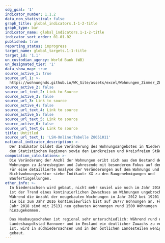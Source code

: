 ```yaml
---
sdg_goal: '1'
indicator_number: 1.1.2
data_non_statistical: false
graph_title: global_indicators.1-1-2-title
graph_type: bar
indicator_name: global_indicators.1-1-2-title
indicator_sort_order: 01-01-02
published: true
reporting_status: inprogress
target_name: global_targets.1-1-title
target_id: '1.1'
un_custodian_agency: World Bank (WB)
un_designated_tier: '1'
data_show_map: true
source_active_1: true
source_url_1: >-
  https://wohnungnds.github.io/WK_Site/assets/excel/Wohnungen_Zimmer_Z8051011.xlsx
source_active_2: false
source_url_text_2: Link to Source
source_active_3: false
source_url_3: Link to source
source_active_4: false
source_url_text_4: Link to source
source_active_5: false
source_url_text_5: Link to source
source_active_6: false
source_url_text_6: Link to source
title: Untitled
source_url_text_1: 'LSN-Online:Tabelle Z8051011'
national_indicator_description: >-
  Der Indikator bildet die Veränderung des Wohnungsangebotes in Niedersachsen,
  den Statistischen Regionen sowie den Landkreisen und Kreisfreien Städten ab.
computation_calculations: >-
  Die Veränderung der Anzhl der Wohnungen eribt sich aus dem Bestand der
  Wohnungen zu Jahresbeginn und Jahresende mit besonderem Fokus auf den Neubau.
  Für eine detaillierte Analyse der Veränderungen auf dem Wohnungs und
  Nichtwohnungssektor siehe Indikaotr XX zu den Baugenehmigungen und
  Baufertisgellungen.
other_info: >-
  In Niedersachsen wird gebaut, nicht mehr soviel wie noch im Jahr 2016, dennoch
  ist der Trend eines kontinuierlichen Zuwachses an Wihnungen ungebrochen.
  Während die Anzahl der neugebauten Wochnungen im Jahr 2012 bei 19201 lag stieg
  sie bis zum Jahr 2016 kontinuiewrlich bist auf 26777 Wohnungen an. Für das
  Jahr 2018 sind mit 25131 neu gebauten Wohnungen rund 1500 Wohnungen
  hinzugekommen.

  Das Neubaugeschehen ist regional sehr unterschiedlich: Während rund um die
  Landeshaupdtstad Hannover und im Emsland ein deutlicher Zuwachs zu verzeichnen
  ist, wird in südniedersachsen und in den östlichen Landesteilen weniger
  gebaut.
---
```

